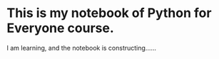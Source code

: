 # This is my notebook of Python for Everyone course.

I am learning, and the notebook is constructing......
